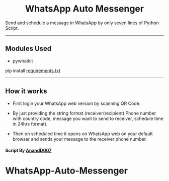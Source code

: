 <h1 align="center">WhatsApp Auto Messenger</h1>
Send and schedule a message in WhatsApp by only seven lines of Python Script. 

---------------------------------------------------------------------

## Modules Used
- pywhatkit

pip install [requirements.txt](https://github.com/AnandD007/Amazing-Python-Scripts/blob/patch-2/WhatsApp-Auto-Messenger/requirements.txt)
<hr>

## How it works
- First login your WhatsApp web version by scanning QR Code.

- By just providing the string format (receiver(recipient) Phone number with country code, message you want to send to receiver, schedule time in 24hrs format).

- Then on scheduled time it opens on WhatsApp web on your default browser and sends your message to the receiver phone number.

#### Script By [AnandD007](https://github.com/AnandD007)
# WhatsApp-Auto-Messenger
